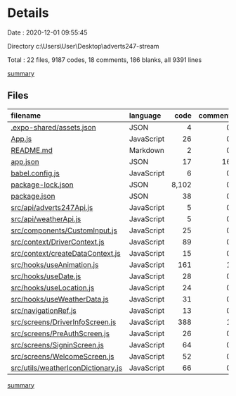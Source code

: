# Details

Date : 2020-12-01 09:55:45

Directory c:\Users\User\Desktop\adverts247-stream

Total : 22 files,  9187 codes, 18 comments, 186 blanks, all 9391 lines

[summary](results.md)

## Files
| filename | language | code | comment | blank | total |
| :--- | :--- | ---: | ---: | ---: | ---: |
| [.expo-shared/assets.json](/.expo-shared/assets.json) | JSON | 4 | 0 | 1 | 5 |
| [App.js](/App.js) | JavaScript | 26 | 0 | 9 | 35 |
| [README.md](/README.md) | Markdown | 2 | 0 | 1 | 3 |
| [app.json](/app.json) | JSON | 17 | 16 | 0 | 33 |
| [babel.config.js](/babel.config.js) | JavaScript | 6 | 0 | 1 | 7 |
| [package-lock.json](/package-lock.json) | JSON | 8,102 | 0 | 1 | 8,103 |
| [package.json](/package.json) | JSON | 38 | 0 | 1 | 39 |
| [src/api/adverts247Api.js](/src/api/adverts247Api.js) | JavaScript | 5 | 0 | 3 | 8 |
| [src/api/weatherApi.js](/src/api/weatherApi.js) | JavaScript | 5 | 0 | 2 | 7 |
| [src/components/CustomInput.js](/src/components/CustomInput.js) | JavaScript | 25 | 0 | 6 | 31 |
| [src/context/DriverContext.js](/src/context/DriverContext.js) | JavaScript | 89 | 0 | 26 | 115 |
| [src/context/createDataContext.js](/src/context/createDataContext.js) | JavaScript | 15 | 0 | 10 | 25 |
| [src/hooks/useAnimation.js](/src/hooks/useAnimation.js) | JavaScript | 161 | 1 | 31 | 193 |
| [src/hooks/useDate.js](/src/hooks/useDate.js) | JavaScript | 28 | 0 | 8 | 36 |
| [src/hooks/useLocation.js](/src/hooks/useLocation.js) | JavaScript | 24 | 0 | 9 | 33 |
| [src/hooks/useWeatherData.js](/src/hooks/useWeatherData.js) | JavaScript | 31 | 0 | 12 | 43 |
| [src/navigationRef.js](/src/navigationRef.js) | JavaScript | 13 | 0 | 4 | 17 |
| [src/screens/DriverInfoScreen.js](/src/screens/DriverInfoScreen.js) | JavaScript | 388 | 1 | 21 | 410 |
| [src/screens/PreAuthScreen.js](/src/screens/PreAuthScreen.js) | JavaScript | 26 | 0 | 12 | 38 |
| [src/screens/SigninScreen.js](/src/screens/SigninScreen.js) | JavaScript | 64 | 0 | 12 | 76 |
| [src/screens/WelcomeScreen.js](/src/screens/WelcomeScreen.js) | JavaScript | 52 | 0 | 15 | 67 |
| [src/utils/weatherIconDictionary.js](/src/utils/weatherIconDictionary.js) | JavaScript | 66 | 0 | 1 | 67 |

[summary](results.md)